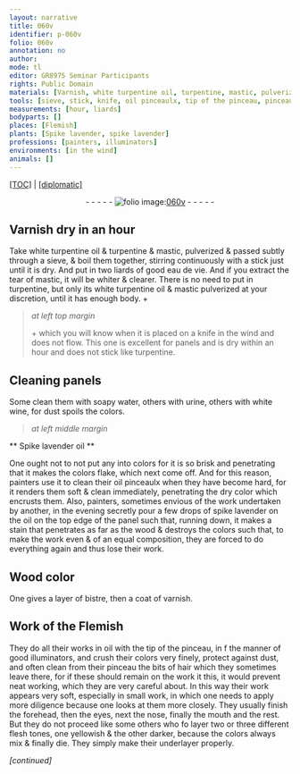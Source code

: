 ```yaml
---
layout: narrative
title: 060v
identifier: p-060v
folio: 060v
annotation: no
author:
mode: tl
editor: GR8975 Seminar Participants
rights: Public Domain
materials: [Varnish, white turpentine oil, turpentine, mastic, pulverized & passed subtly through a sieve, eau de vie, mastic, mastic pulverized, soapy water, urine, white wine, Spike lavender oil, spike lavender on the oil, wood, Wood, bistre, varnish, oil, hair]
tools: [sieve, stick, knife, oil pinceaulx, tip of the pinceau, pinceau]
measurements: [hour, liards]
bodyparts: []
places: [Flemish]
plants: [Spike lavender, spike lavender]
professions: [painters, illuminators]
environments: [in the wind]
animals: []
---
```


<p><a href="{{ site.baseurl }}/translation/">[TOC]</a> | <a href="{{ site.baseurl }}/texts/p-060v_tc/" target="_blank">[diplomatic]</a></p><div class="folio" align="center">- - - - - <a href="http://gallica.bnf.fr/ark:/12148/btv1b9059316c/f126.item" target="_blank"><img src="https://cu-mkp.github.io/2017-workshop-edition/assets/photo-icon.png" alt="folio image: " style="display:inline-block; margin-bottom:-3px;"/>060v</a> - - - - - </div>  
  

## <span class="m">Varnish</span> dry in an <span class="ms"><span class="tmp">hour</span></span>

 
Take <span class="m">white <span class="add">turpentine</span> oil</span> <span class="add">&</span> <span class="m">turpentine</span> & <span class="m">mastic, pulverized & passed subtly through a <span class="tl">sieve</span></span>, & boil them together, stirring continuously with a <span class="tl">stick</span> just until it is dry. And put in two <span class="ms">liards</span> of good <span class="m">eau de vie</span>. And if you extract the tear of <span class="m">mastic</span>, it will be whiter & clearer. There is no need to put in <span class="m">turpentine</span>, but only its <span class="m">white turpentine oil</span> & <span class="m">mastic pulverized</span> at your discretion, until it has enough body. \+
 
> *at left top margin*
> 
> 
>   \+ which you will know when it is placed on a <span class="tl">knife</span> <span class="env">in the wind</span> and does not flow. This one is excellent for panels and is dry within an <span class="ms"><span class="tmp">hour</span></span> and does not stick like <span class="m">turpentine</span>.
 
 
  

## Cleaning panels

 
Some clean them with <span class="m">soapy water</span>, others with <span class="m">urine</span>, others with <span class="m">white wine</span>, for dust spoils the colors.

 
> *at left middle margin*
> 
> 
>    

** <span class="m"><span class="pa">Spike lavender</span> oil</span> **

 
One ought not to not put any into colors for it is so brisk and penetrating that it makes the colors flake, which next come off. And for this reason, <span class="pro">painters</span> use it to clean their <span class="tl">oil pinceaulx</span> when they have become hard, for it renders them soft & clean immediately, penetrating the dry color which encrusts them. Also, <span class="pro">painters</span>, sometimes envious of the work undertaken by another, <span class="tmp">in the evening</span> secretly pour a few drops of <span class="m"><span class="pa">spike lavender</span> <span class="del">on the</span> oil</span> on the top edge of the panel such that, running down, it makes a stain that penetrates as far as the <span class="m">wood</span> & destroys the colors such that, to make the work even & of an equal composition, they are forced to do everything again and thus lose their work.

 
  

## <span class="m">Wood</span> color

 
 One gives a layer of <span class="m">bistre</span>, then a coat of <span class="m">varnish</span>.

 
  

## Work of the <span class="pl">Flemish</span>

 
They do all their works in <span class="m">oil</span> with the <span class="tl">tip of the pinceau</span>, in <span class="del">f</span> the manner of good <span class="pro">illuminators</span>, and crush their colors very finely, protect against dust, and often clean from their <span class="tl">pinceau</span> the bits of <span class="m">hair</span> which they sometimes leave there, for if these should remain on the work <span class="del">it this</span>, it would prevent neat working, which they are very careful about. In this way their work appears very soft, especially in small work, in which one needs to apply more diligence because one looks at them more closely. They usually finish the forehead, then the eyes, next the nose, finally the mouth and the rest. But they do not proceed like some others who <span class="del">fo</span> layer two or three different flesh tones, one yellowish & the other darker, because the colors always mix & finally die. They simply <span class="del"></span> make their underlayer properly.
 
*[continued]*
 
